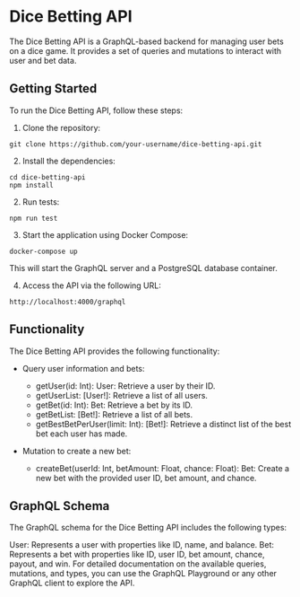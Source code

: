 # Dice Betting API

The Dice Betting API is a GraphQL-based backend for managing user bets on a dice game. It provides a set of queries and mutations to interact with user and bet data.

## Getting Started

To run the Dice Betting API, follow these steps:

1. Clone the repository:

```shell
git clone https://github.com/your-username/dice-betting-api.git
```
2. Install the dependencies:

```shell
cd dice-betting-api
npm install
```

2. Run tests:

```shell
npm run test
```

3. Start the application using Docker Compose:

```shell
docker-compose up
```

This will start the GraphQL server and a PostgreSQL database container.

4. Access the API via the following URL:

```
http://localhost:4000/graphql
```

## Functionality
The Dice Betting API provides the following functionality:

* Query user information and bets:

  * getUser(id: Int): User: Retrieve a user by their ID.
  * getUserList: [User!]: Retrieve a list of all users.
  * getBet(id: Int): Bet: Retrieve a bet by its ID.
  * getBetList: [Bet!]: Retrieve a list of all bets.
  * getBestBetPerUser(limit: Int): [Bet!]: Retrieve a distinct list of the best bet each user has made.

* Mutation to create a new bet:
  * createBet(userId: Int, betAmount: Float, chance: Float): Bet: Create a new bet with the provided user ID, bet amount, and chance.

## GraphQL Schema
The GraphQL schema for the Dice Betting API includes the following types:

User: Represents a user with properties like ID, name, and balance.
Bet: Represents a bet with properties like ID, user ID, bet amount, chance, payout, and win.
For detailed documentation on the available queries, mutations, and types, you can use the GraphQL Playground or any other GraphQL client to explore the API.